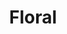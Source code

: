 ---
title: Floral
price: 18.00
tags: ["dog-collars"]
description: For the flowery dog.
size: All
fields: floral
templateKey: product-page-layout
image: catty/floral.jpg
customField: 
    name: Select Size
    values: [{name: 'XSmall', priceChange: 0}, {name: 'Small', priceChange: 2},{name: 'Medium', priceChange: 5.00},{name: 'Large', priceChange: 7.00}, {name: 'XLarge', priceChange: 12 }]
---